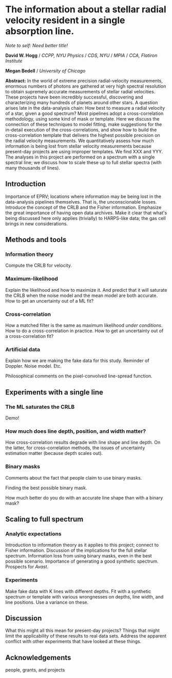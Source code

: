 # The information about a stellar radial velocity resident in a single absorption line.

*Note to self: Need better title!*

**David W. Hogg** / *CCPP, NYU Physics* / *CDS, NYU* / *MPIA* / *CCA, Flatiron Institute*

**Megan Bedell** / *University of Chicago*

**Abstract:** In the world of extreme precision radial-velocity measurements, enormous numbers of photons are gathered at very high spectral resolution to obtain supremely accurate measurements of stellar radial velocities. These projects have been incredibly successful, discovering and characterizing many hundreds of planets around other stars. A question arises late in the data-analysis chain: How best to measure a radial velocity of a star, given a good spectrum? Most pipelines adopt a cross-correlation methodology, using some kind of mask or template. Here we discuss the connection of these techniques to model fitting, make suggestions for the in-detail execution of the cross-correlations, and show how to build the cross-correlation template that delivers the highest possible precision on the radial velocity measurements. We quantitatively assess how much information is being lost from stellar velocity measurements because present-day projects are using improper templates. We find XXX and YYY. The analyses in this project are performed on a spectrum with a single spectral line; we discuss how to scale these up to full stellar spectra (with many thousands of lines).

## Introduction
Importance of EPRV; locations where information may be being lost in the data-analysis pipelines themselves. That is, the unconscionable losses. Introduce the concept of the CRLB and the Fisher information. Emphasize the great importance of having open data archives. Make it clear that what's being discussed here only applies (trivially) to HARPS-like data; the gas cell brings in new considerations.

## Methods and tools

### Information theory
Compute the CRLB for velocity.

### Maximum-likelihood
Explain the likelihood and how to maximize it. And predict that it will saturate the CRLB when the noise model and the mean model are both accurate. How to get an uncertainty out of a ML fit?

### Cross-correlation
How a matched filter is the same as maximum likelihood *under conditions*. How to do a cross-correlation in practice. How to get an uncertainty out of a cross-correlation fit?

### Artificial data
Explain how we are making the fake data for this study. Reminder of Doppler. Noise model. Etc.

Philosophical comments on the pixel-convolved line-spread function. 

## Experiments with a single line

### The ML saturates the CRLB
Demo!

### How much does line depth, position, and width matter?
How cross-correlation results degrade with line shape and line depth. On the latter, for cross-correlation methods, the issues of uncertainty estimation matter (because depth scales out).

### Binary masks
Comments about the fact that people claim to use binary masks.

Finding the best possible binary mask.

How much better do you do with an accurate line shape than with a binary mask?

## Scaling to full spectrum

### Analytic expectations
Introduction to information theory as it applies to this project; connect to Fisher information. Discussion of the implications for the full stellar spectrum. Information loss from using binary masks, even in the best possible scenario. Importance of generating a good synthetic spectrum. Prospects for *Avast*.

### Experiments
Make fake data with K lines with different depths. Fit with a synthetic spectrum or template with various wrongnesses on depths, line width, and line positions. Use a variance on these.

## Discussion
What this might all this mean for present-day projects? Things that might limit the applicability of these results to real data sets. Address the apparent conflict with other experiments that have looked at these things.

## Acknowledgements
people, grants, and projects
